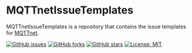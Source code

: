 # MQTTnetIssueTemplates

MQTTnetIssueTemplates is a repository that contains the issue templates for [MQTTnet](https://github.com/chkr1011/MQTTnet/).

[![GitHub issues](https://img.shields.io/github/issues/SeppPenner/MQTTnetIssueTemplates.svg)](https://github.com/SeppPenner/MQTTnetIssueTemplates/issues)
[![GitHub forks](https://img.shields.io/github/forks/SeppPenner/MQTTnetIssueTemplates.svg)](https://github.com/SeppPenner/MQTTnetIssueTemplates/network)
[![GitHub stars](https://img.shields.io/github/stars/SeppPenner/MQTTnetIssueTemplates.svg)](https://github.com/SeppPenner/MQTTnetIssueTemplates/stargazers)
[![License: MIT](https://img.shields.io/badge/License-MIT-yellow.svg)](https://raw.githubusercontent.com/SeppPenner/MQTTnetIssueTemplates/master/License.txt)
